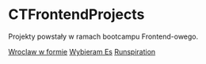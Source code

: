 # CTFrontendProjects

 Projekty powstały w ramach bootcampu Frontend-owego.

[Wroclaw w formie](https://lukreaver.github.io/CTFrontendProjects/Wroclaw-w-formie/dist/)
[Wybieram Es](https://lukreaver.github.io/CTFrontendProjects/WrybieramEs/dist/)
[Runspiration](https://lukreaver.github.io/CTFrontendProjects/Runspiration/dist/)